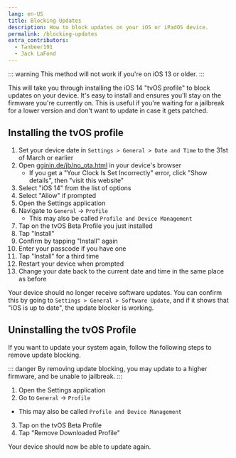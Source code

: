 ```yaml
---
lang: en-US
title: Blocking Updates
description: How to block updates on your iOS or iPadOS device.
permalink: /blocking-updates
extra_contributors:
  - Tanbeer191
  - Jack LaFond
---
```


::: warning
This method will not work if you're on iOS 13 or older.
:::

This will take you through installing the iOS 14 "tvOS profile" to block updates on your device. It's easy to install and ensures you'll stay on the firmware you're currently on. This is useful if you're waiting for a jailbreak for a lower version and don't want to update in case it gets patched.

## Installing the tvOS profile

1. Set your device date in `Settings > General > Date and Time` to the 31st of March or earlier
2. Open [gginin.de/jb/no_ota.html](https://gginin.de/jb/no_ota.html) in your device's browser
   - If you get a "Your Clock Is Set Incorrectly" error, click "Show details", then "visit this website"
3. Select "iOS 14" from the list of options
4. Select "Allow" if prompted
5. Open the Settings application
6. Navigate to `General` -> `Profile`
    - This may also be called `Profile and Device Management`
1. Tap on the tvOS Beta Profile you just installed
5. Tap "Install"
6. Confirm by tapping "Install" again
7. Enter your passcode if you have one
8. Tap "Install" for a third time
9. Restart your device when prompted
10. Change your date back to the current date and time in the same place as before

Your device should no longer receive software updates. You can confirm this by going to `Settings > General > Software Update`, and if it shows that "iOS is up to date", the update blocker is working.


## Uninstalling the tvOS Profile

If you want to update your system again, follow the following steps to remove update blocking.

::: danger
By removing update blocking, you may update to a higher firmware, and be unable to jailbreak.
:::

1. Open the Settings application
2. Go to `General` -> `Profile`
  - This may also be called `Profile and Device Management`
3. Tap on the tvOS Beta Profile
4. Tap "Remove Downloaded Profile"

Your device should now be able to update again.
